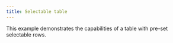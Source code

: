 ```yaml
---
title: Selectable table
---
```


This example demonstrates the capabilities of a table with pre-set selectable rows.
